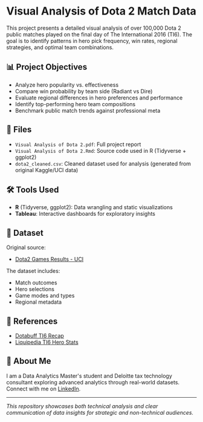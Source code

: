 # Visual Analysis of Dota 2 Match Data

This project presents a detailed visual analysis of over 100,000 Dota 2 public matches played on the final day of The International 2016 (TI6). The goal is to identify patterns in hero pick frequency, win rates, regional strategies, and optimal team combinations.

## 📊 Project Objectives

- Analyze hero popularity vs. effectiveness
- Compare win probability by team side (Radiant vs Dire)
- Evaluate regional differences in hero preferences and performance
- Identify top-performing hero team compositions
- Benchmark public match trends against professional meta

## 📁 Files

- `Visual Analysis of Dota 2.pdf`: Full project report
- `Visual Analysis of Dota 2.Rmd`: Source code used in R (Tidyverse + ggplot2)
- `dota2_cleaned.csv`: Cleaned dataset used for analysis (generated from original Kaggle/UCI data)

## 🛠 Tools Used

- **R** (Tidyverse, ggplot2): Data wrangling and static visualizations
- **Tableau**: Interactive dashboards for exploratory insights

## 📂 Dataset

Original source:
- [Dota2 Games Results - UCI](https://archive.ics.uci.edu/dataset/367/dota2+games+results)

The dataset includes:
- Match outcomes
- Hero selections
- Game modes and types
- Regional metadata

## 🔗 References

- [Dotabuff TI6 Recap](https://www.dotabuff.com/blog/2016-08-07-ti6-group-stage-stats-recap)
- [Liquipedia TI6 Hero Stats](https://liquipedia.net/dota2/The_International/Hero_Statistics/2016)

## 🙋 About Me

I am a Data Analytics Master's student and Deloitte tax technology consultant exploring advanced analytics through real-world datasets. Connect with me on [LinkedIn](https://www.linkedin.com/in/akis-galanidis).

---

*This repository showcases both technical analysis and clear communication of data insights for strategic and non-technical audiences.*

